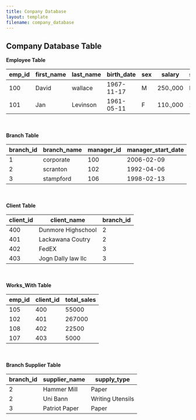 ```yaml
---
title: Conpany Database 
layout: template
filename: company_database
---
```


## Company Database Table
**Employee Table**

| emp_id | first_name | last_name | birth_date | sex |  salary  | supervisor_id | branch_id |
|--------|------------|-----------|------------|-----|----------|---------------|-----------|
| 100    |  David     | wallace   | 1967-11-17 | M   | 250.,000 |      NULL     |      1    |
| 101    |  Jan       | Levinson  | 1961-05-11 | F   | 110.,000 |      100      |      1    |

<br><br>
**Branch Table**

| branch_id | branch_name | manager_id | manager_start_date |
|-----------|-------------|------------|--------------------|
| 1         | corporate   | 100        |  2006-02-09        |
| 2         | scranton    | 102        |  1992-04-06        |
| 3         | stampford   | 106        |  1998-02-13        |

<br><br>
**Client Table**

| client_id | client_name        | branch_id |
|-----------|--------------------|-----------|
| 400       | Dunmore Highschool | 2         |
| 401       | Lackawana Coutry   | 2         |
| 402       | FedEX              |  3        |
| 403       | Jogn Dally law llc |  3        |

<br><br>
**Works_With Table**

| emp_id | client_id | total_sales |
|--------|-----------|-------------|
| 105    | 400       | 55000       |
| 102    | 401       | 267000      |
| 108    | 402       | 22500       |
| 107    | 403       |  5000       |

<br><br>
**Branch Supplier Table**

| branch_id | supplier_name | supply_type      |
|-----------|---------------|------------------|
| 2         | Hammer Mill   | Paper            |
| 2         | Uni Bann      | Writing Utensils |
| 3         | Patriot Paper | Paper            |


<br><br><br>
